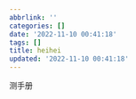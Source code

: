 ```yaml
---
abbrlink: ''
categories: []
date: '2022-11-10 00:41:18'
tags: []
title: heihei
updated: '2022-11-10 00:41:18'
---
```

测手册
